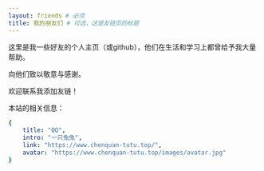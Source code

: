 ```yaml
---
layout: friends # 必须
title: 我的朋友们 # 可选，这是友链页的标题
---
```


这里是我一些好友的个人主页（或github），他们在生活和学习上都曾给予我大量帮助。

向他们致以敬意与感谢。

<!-- more -->

欢迎联系我添加友链！

本站的相关信息：

```yaml
{
    title: "QQ",
    intro: "一只兔兔",
    link: "https://www.chenquan-tutu.top/",
    avatar: "https://www.chenquan-tutu.top/images/avatar.jpg"
}
```